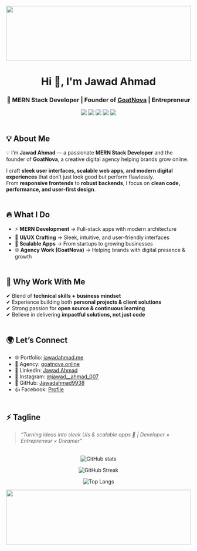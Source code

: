 <p align="center">
  <img src="https://raw.githubusercontent.com/andreasbm/readme/master/assets/lines/wave.svg" width="100%" height="150" />
</p>

<h1 align="center">Hi 👋, I'm Jawad Ahmad</h1>
<h3 align="center">🚀 MERN Stack Developer | Founder of <a href="https://goatnova.online" target="_blank">GoatNova</a> | Entrepreneur</h3>

<p align="center">
  <img src="https://img.shields.io/badge/Portfolio-jawadahmad.me-FF69B4?style=for-the-badge&logo=netlify&logoColor=white" />
  <img src="https://img.shields.io/badge/Agency-GoatNova-blueviolet?style=for-the-badge&logo=vercel&logoColor=white" />
  <img src="https://img.shields.io/badge/GitHub-Jawadahmad9938-black?style=for-the-badge&logo=github" />
  <img src="https://img.shields.io/badge/LinkedIn-Jawad%20Ahmad-blue?style=for-the-badge&logo=linkedin" />
  <img src="https://img.shields.io/badge/Instagram-@jawad__ahmad__007-E4405F?style=for-the-badge&logo=instagram&logoColor=white" />
</p>

<p align="center">
  <img src="https://raw.githubusercontent.com/andreasbm/readme/master/assets/lines/rainbow.png" width="100%" height="4" />
</p>

## 💡 About Me  
💡 I’m **Jawad Ahmad** — a passionate **MERN Stack Developer** and the founder of **GoatNova**, a creative digital agency helping brands grow online.  

I craft **sleek user interfaces, scalable web apps, and modern digital experiences** that don’t just look good but perform flawlessly.  
From **responsive frontends** to **robust backends**, I focus on **clean code, performance, and user-first design**.  

<p align="center">
  <img src="https://raw.githubusercontent.com/andreasbm/readme/master/assets/lines/rainbow.png" width="100%" height="4" />
</p>

## 🔥 What I Do  
- ⚡ **MERN Development** → Full-stack apps with modern architecture  
- 🎨 **UI/UX Crafting** → Sleek, intuitive, and user-friendly interfaces  
- 🚀 **Scalable Apps** → From startups to growing businesses  
- 🌐 **Agency Work (GoatNova)** → Helping brands with digital presence & growth  

<p align="center">
  <img src="https://raw.githubusercontent.com/andreasbm/readme/master/assets/lines/rainbow.png" width="100%" height="4" />
</p>

## 🌟 Why Work With Me  
✔ Blend of **technical skills + business mindset**  
✔ Experience building both **personal projects & client solutions**  
✔ Strong passion for **open source & continuous learning**  
✔ Believe in delivering **impactful solutions, not just code**  

<p align="center">
  <img src="https://raw.githubusercontent.com/andreasbm/readme/master/assets/lines/rainbow.png" width="100%" height="4" />
</p>

## 🌍 Let’s Connect  
- 🌐 Portfolio: [jawadahmad.me](https://jawadahmad.me)  
- 🚀 Agency: [goatnova.online](https://goatnova.online)  
- 💼 LinkedIn: [Jawad Ahmad](https://linkedin.com/in/jawad-ahmad-376a48245)  
- 📸 Instagram: [@jawad__ahmad_007](https://instagram.com/jawad__ahmad_007)  
- 🐙 GitHub: [Jawadahmad9938](https://github.com/Jawadahmad9938)  
- 👍 Facebook: [Profile](https://facebook.com/profile.php?id=100016260699449)  

<p align="center">
  <img src="https://raw.githubusercontent.com/andreasbm/readme/master/assets/lines/rainbow.png" width="100%" height="4" />
</p>

## ⚡ Tagline  
> _“Turning ideas into sleek UIs & scalable apps 🚀 | Developer × Entrepreneur × Dreamer”_  

<p align="center">
  <img src="https://raw.githubusercontent.com/andreasbm/readme/master/assets/lines/rainbow.png" width="100%" height="4" />
</p>

<p align="center">
  <img src="https://github-readme-stats.vercel.app/api?username=Jawadahmad9938&show_icons=true&theme=radical" alt="GitHub stats" />
</p>

<p align="center">
  <img src="https://github-readme-streak-stats.herokuapp.com/?user=Jawadahmad9938&theme=radical" alt="GitHub Streak" />
</p>

<p align="center">
  <img src="https://github-readme-stats.vercel.app/api/top-langs/?username=Jawadahmad9938&layout=compact&theme=radical" alt="Top Langs" />
</p>

<p align="center">
  <img src="https://raw.githubusercontent.com/andreasbm/readme/master/assets/lines/wave.svg" width="100%" height="150" />
</p>
